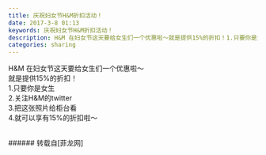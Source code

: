```yaml
---
title: 庆祝妇女节H&M折扣活动！
date: 2017-3-8 01:13
keywords: 庆祝妇女节H&M折扣活动！
description: H&M 在妇女节这天要给女生们一个优惠啦～就是提供15%的折扣！1.只要你是女生2.关注H&M的twitter3.把这张照片给柜台看4.就可以享有15%的折扣啦～
categories: sharing
---
```

<td class="t_f" id="postmessage_574117">

H&amp;M 在妇女节这天要给女生们一个优惠啦～<br/>
就是提供15%的折扣！<br/>
<img alt="" border="0" class="zoom" data-cf-modified-cabe710a3fb9b1e5005de12a-="" file="http://www.flw.ph/data/appbyme/upload/image/201703/08/DWWHzj3i82s6.jpg" id="aimg_dz949" lazyloadthumb="1" onclick="" onmouseover="" src="http://www.flw.ph/data/appbyme/upload/image/201703/08/DWWHzj3i82s6.jpg"/><br/>
1.只要你是女生<br/>
2.关注H&amp;M的twitter<br/>
3.把这张照片给柜台看<br/>
4.就可以享有15%的折扣啦～<br/>
<img alt="" border="0" class="zoom" data-cf-modified-cabe710a3fb9b1e5005de12a-="" file="http://www.flw.ph/data/appbyme/upload/image/201703/08/NpXkaDHFEgTL.jpg" id="aimg_otfFp" lazyloadthumb="1" onclick="" onmouseover="" src="http://www.flw.ph/data/appbyme/upload/image/201703/08/NpXkaDHFEgTL.jpg"/><br/>
<br/>
</td>
###### 转载自[菲龙网]